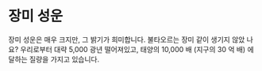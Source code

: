 # 장미 성운

장미 성운은 매우 크지만, 그 밝기가 희미합니다. 불타오르는 장미 같이 생기지 않았
나요? 우리로부터 대략 5,000 광년 떨어져있고, 태양의 10,000 배 (지구의 30 억 배)
에 달하는 질량을 가지고 있습니다.
